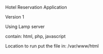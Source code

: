 Hotel Reservation Application

Version 1

Using Lamp server

contain: html, php, javascript

Location to run
put the file in: /var/www/html
